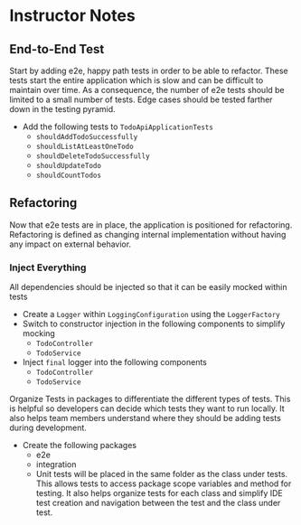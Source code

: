 # Instructor Notes

## End-to-End Test
Start by adding e2e, happy path tests in order to be able to refactor. These tests start the entire application 
which is slow and can be difficult to maintain over time.  As a consequence, the number of e2e tests should be limited 
to a small number of tests.  Edge cases should be tested farther down in the testing pyramid.
- Add the following tests to `TodoApiApplicationTests`
  - `shouldAddTodoSuccessfully`
  - `shouldListAtLeastOneTodo`
  - `shouldDeleteTodoSuccessfully`
  - `shouldUpdateTodo`
  - `shouldCountTodos`

## Refactoring
Now that e2e tests are in place, the application is positioned for refactoring.  Refactoring is defined as changing 
internal implementation without having any impact on external behavior.

### Inject Everything
All dependencies should be injected so that it can be easily mocked within tests
- Create a `Logger` within `LoggingConfiguration` using the `LoggerFactory`
- Switch to constructor injection in the following components to simplify mocking
  - `TodoController`
  - `TodoService`
- Inject `final` logger into the following components
  - `TodoController`
  - `TodoService`

Organize Tests in packages to differentiate the different types of tests.  This is helpful so developers can decide 
which tests they want to run locally.  It also helps team members understand where they should be adding tests 
during development.

- Create the following packages
  - e2e
  - integration
  - Unit tests will be placed in the same folder as the class under tests.  This allows tests to access package scope variables and method for testing.  It also helps organize tests for each class and simplify IDE test creation and navigation between the test and the class under test.